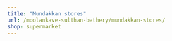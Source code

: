 ```yaml
---
title: "Mundakkan stores"
url: /moolankave-sulthan-bathery/mundakkan-stores/
shop: supermarket
---
```

